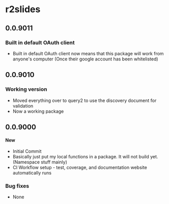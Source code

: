 # r2slides

## 0.0.9011

### Built in default OAuth client
* Built in default OAuth client now means that this package will work from anyone's computer (Once their google account has been whitelisted)



## 0.0.9010

### Working version
* Moved everything over to query2 to use the discovery document for validation
* Now a working package




## 0.0.9000

#### New
* Initial Commit
* Basically just put my local functions in a package. It will not build yet. (Namespace stuff mainly)
* CI Workflow setup - test, coverage, and documentation website automatically runs

### Bug fixes
* None
